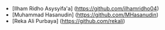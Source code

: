 - [Ilham Ridho Asysyifa'a] (https://github.com/ilhamridho04)
- [Muhammad Hasanudin] (https://github.com/MHasanudin)
- [Reka Ali Purbaya] (https://github.com/rekali)

